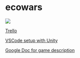# ecowars

![](ecowarsPreview.gif)

[Trello](https://trello.com/b/Gl5fBvQy/ecowars)

[VSCode setup with Unity](https://www.youtube.com/watch?v=Hsg_rwz5S2Q)

[Google Doc for game description](https://docs.google.com/document/d/1zzN_Cl5HVTGBZ7InqUkd8T260J_7zbO36LpcI1EwC0w/edit#heading=h.ogp52fyi6djo)
